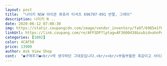 ```yaml
---
layout: post 
title:  "나이키 NSW 아이콘 퓨츄라 티셔츠 696707-091 반팔, 그레이" 
description: 나이키 N ..
date: 2020-06-12 07:08:30 
img: https://static.coupangcdn.com/image/vendor_inventory/fa9f/6985e1f07889a079fb0fc74a12154c9917026504baf72b926d10dc75295e.png 
linkUrl: https://link.coupang.com/re/AFFSDP?lptag=AF3600438&subid=ahnPublicAsk&pageKey=250006981&itemId=790171569&vendorItemId=5004781356&traceid=V0-113-9575531ab56ee90d 
categories: [1002] 
color: 4CAF50 
price: 13900 
author: Ask View Shop 
cont:  "●구매후기●<br/>딱 생각하던 그대로입니다.<br/><br/>부들부들한 촉감이고 사이즈는<br/>사이즈도 적당하고 입고 빨아서 말린 뒤에 상품평 남기는데 아주 좋아요.<br/> 추천합니다.<br/><br/>정사이즈에요<br/>천도 얇고 시원하고 부들부들해서 좋아요! 한사이즈 업했더니 편하구 좋네요<br/>" 
---
```

